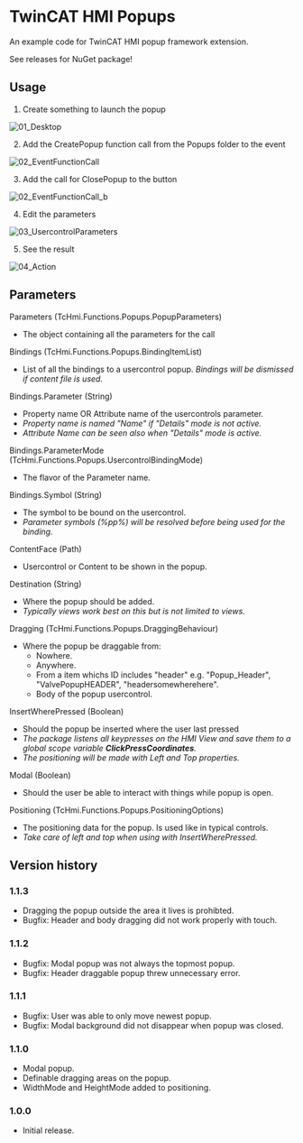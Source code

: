 # TwinCAT HMI Popups
An example code for TwinCAT HMI popup framework extension.

See releases for NuGet package!

## Usage
1. Create something to launch the popup

![01_Desktop](https://user-images.githubusercontent.com/74287696/154477252-eaf43690-9969-4357-b933-16732c3ee477.JPG)

2. Add the CreatePopup function call from the Popups folder to the event

![02_EventFunctionCall](https://user-images.githubusercontent.com/74287696/154477283-13d8ae8d-029f-44a4-8763-695cb8277ab6.JPG)

3. Add the call for ClosePopup to the button

![02_EventFunctionCall_b](https://user-images.githubusercontent.com/74287696/154478190-57fb0ab3-4578-4e5c-9fbd-e24060ffe4d3.JPG)

4. Edit the parameters

![03_UsercontrolParameters](https://user-images.githubusercontent.com/74287696/154477299-e1bec8e9-c9ed-47fa-a8d8-ef3eac16b8c2.JPG)

5. See the result

![04_Action](https://user-images.githubusercontent.com/74287696/154477309-a63030ba-0eaf-4344-aef4-de58860f31af.JPG)


## Parameters

Parameters (TcHmi.Functions.Popups.PopupParameters)
- The object containing all the parameters for the call

Bindings (TcHmi.Functions.Popups.BindingItemList)
- List of all the bindings to a usercontrol popup.
*Bindings will be dismissed if content file is used.*

Bindings.Parameter (String)
- Property name OR Attribute name of the usercontrols parameter.
- *Property name is named "Name" if "Details" mode is not active.*
- *Attribute Name can be seen also when "Details" mode is active.*

Bindings.ParameterMode (TcHmi.Functions.Popups.UsercontrolBindingMode)
- The flavor of the Parameter name.

Bindings.Symbol (String)
- The symbol to be bound on the usercontrol.
- *Parameter symbols (%pp%) will be resolved before being used for the binding.*

ContentFace (Path)
- Usercontrol or Content to be shown in the popup.

Destination (String)
- Where the popup should be added.
- *Typically views work best on this but is not limited to views.*

Dragging (TcHmi.Functions.Popups.DraggingBehaviour)
- Where the popup be draggable from: 
  - Nowhere.
  - Anywhere.
  - From a item whichs ID includes "header" e.g. "Popup_Header", "ValvePopupHEADER", "headersomewherehere".
  - Body of the popup usercontrol.

InsertWherePressed (Boolean)
- Should the popup be inserted where the user last pressed
- *The package listens all keypresses on the HMI View and save them to a global scope variable **ClickPressCoordinates**.*
- *The positioning will be made with Left and Top properties.*

Modal (Boolean)
- Should the user be able to interact with things while popup is open.

Positioning (TcHmi.Functions.Popups.PositioningOptions)
- The positioning data for the popup. Is used like in typical controls.
- *Take care of left and top when using with InsertWherePressed.*

## Version history
### 1.1.3
- Dragging the popup outside the area it lives is prohibted.
- Bugfix: Header and body dragging did not work properly with touch.
### 1.1.2
- Bugfix: Modal popup was not always the topmost popup.
- Bugfix: Header draggable popup threw unnecessary error.
### 1.1.1
- Bugfix: User was able to only move newest popup.
- Bugfix: Modal background did not disappear when popup was closed.
### 1.1.0
- Modal popup.
- Definable dragging areas on the popup.
- WidthMode and HeightMode added to positioning.
### 1.0.0
- Initial release.